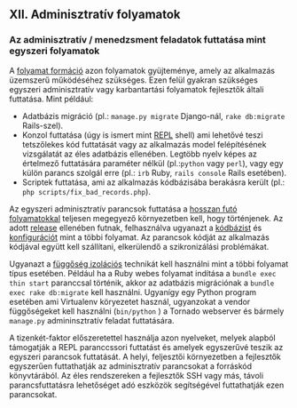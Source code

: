 ## XII. Adminisztratív folyamatok
### Az adminisztratív / menedzsment feladatok futtatása mint egyszeri folyamatok 

A [folyamat formáció](./concurrency) azon folyamatok gyüjteménye, amely az alkalmazás üzemszerű működéséhez szükséges. Ezen felül 
 gyakran szükséges egyszeri adminisztratív vagy karbantartási folyamatok fejlesztők általi futtatása. Mint például:

* Adatbázis migráció (pl.: `manage.py migrate` Django-nál, `rake db:migrate` Rails-szel).
* Konzol futtatása (úgy is ismert mint [REPL](http://en.wikipedia.org/wiki/Read-eval-print_loop) shell) ami lehetővé teszi tetszőlekes kód futtatását vagy az alkalmazás model felépítésének vizsgálatát az éles adatbázis ellenében. Legtöbb nyelv képes az értelmező futtatására paraméter nélkül (pl.:`python` vagy `perl`), vagy egy külön parancs szolgál erre (pl.: `irb` Ruby, `rails console` Rails esetében).
* Scriptek futtatása, ami az alkalmazás kódbázisába berakásra került (pl.: `php scripts/fix_bad_records.php`).

Az egyszeri adminisztratív parancsok futtatása a [hosszan futó folyamatokkal](./processes) teljesen megegyező környezetben kell, hogy történjenek.  Az adott [release](./build-release-run) ellenében futnak, felhasználva ugyanazt a [kódbázist](./codebase) és [konfigurációt](./config) mint a többi folyamat. Az parancsok kódját az alkalmazás kódjával együtt kell szállítani, elkerülendő a szikronizálási problémákat.

Ugyanazt a [függőség izolációs](./dependencies) technikát kell használni mint a többi folyamat típus esetében. Például ha a Ruby webes folyamat indítása a `bundle exec thin start` paranccsal történik, akkor az adatbázis migrációnak a `bundle exec rake db:migrate` kell használni. Ugyanígy egy Python program esetében ami Virtualenv köryezetet használ, ugyanzokat a vendor függőségeket kell használni (`bin/python` ) a Tornado webserver és bármely `manage.py` admininsztratív feladat futtatására.
 
A tizenkét-faktor előszeretettel használja azon nyelveket, melyek alapból támogatják a REPL paranccssori futtatást és amelyek egyszerűvé teszik az egyszeri parancsok futtatását. A helyi, feljesztői környezetben a fejlesztők egyszerűen futtathatják az adminisztratív parancsokat a forráskód könyvtárából. Az éles rendszereken a fejlesztők SSH vagy más, távoli parancsfuttatásra lehetőséget adó eszközök segítségével futtathatják ezen parancsokat.
